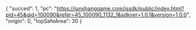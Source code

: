 { "succed": 1, "pc": "https://junshanggame.com/jssdk/public/index.html?pid=45&gid=100090&refer=45_100090_1132_1&sdkver=1.0.1&version=1.0.0", "origin": 0, "topSafeArea": 30 }
